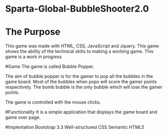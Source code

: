 # Sparta-Global-BubbleShooter2.0
# The Purpose

This game was made with HTML, CSS, JavaScript and Jquery.
This game shows the ability of the technical skills to making a working game.
This game is a work in progress

#Game
The game is called Bubble Popper.

The aim of bubble popper is for the gamer to pop all the bubbles in the game board.
Most of the bubbles when pops will score the gamer points respectively.
The bomb bubble is the only bubble which will lose the gamer points.

The game is controlled with the mouse clicks.

#Functionality
It is a simple application that displays the game board and game over page.

#Implentation
Bootstrap 3.3
Well-structured CSS
Semantic HTML5
